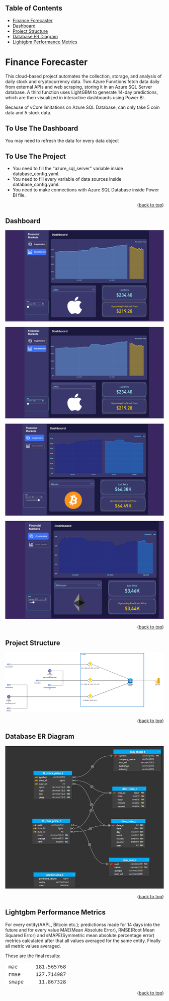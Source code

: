 <a id="readme-top"></a>

## Table of Contents

- [Finance Forecaster](#finance-forecaster)
- [Dashboard](#dashboard)
- [Project Structure](#project-structure)
- [Database ER Diagram](#database-er-diagram)
- [Lightgbm Performance Metrics](#lightgbm-performance-metrics)

# Finance Forecaster

This cloud-based project automates the collection, storage, and analysis of daily stock and cryptocurrency data. Two Azure Functions fetch data daily from external APIs and web scraping, storing it in an Azure SQL Server database. A third function uses LightGBM to generate 14-day predictions, which are then visualized in interactive dashboards using Power BI.

Because of vCore limitations on Azure SQL Database, can only take 5 coin data and 5 stock data.

## To Use The Dashboard
You may need to refresh the data for every data object

## To Use The Project
* You need to fill the "azure_sql_server" variable inside database_config.yaml.
* You need to fill every variable of data sources inside database_config.yaml.
* You need to make connections with Azure SQL Database inside Power BI file.

<p align="right">(<a href="#readme-top">back to top</a>)</p>

## Dashboard

![MSFT][msft]

![AAPL][aapl]

![Bitcoin][bitcoin]

![Etherium][etherium]

<p align="right">(<a href="#readme-top">back to top</a>)</p>

## Project Structure

![Project Structure][project_structure]

<p align="right">(<a href="#readme-top">back to top</a>)</p>

## Database ER Diagram

![ER Diagram][er_diagram]

<p align="right">(<a href="#readme-top">back to top</a>)</p>

## Lightgbm Performance Metrics

For every entity(AAPL, Bitcoin etc.); predictionss made for 14 days into the future and for every value MAE(Mean Absolute Error), RMSE(Root Mean Squared Error) and sMAPE(Symmetric mean absolute percentage error) metrics calculated after that all values averaged for the same entity. Finally all metric values averaged. 

These are the final results:

![LightGBM Performance][lightgbm_performance]

<p align="right">(<a href="#readme-top">back to top</a>)</p>

[project_structure]: /images/project_structure.png
[er_diagram]: /images/er_diagram.png
[aapl]: /images/aapl.png
[msft]: /images/aapl.png
[bitcoin]: /images/bitcoin.png
[etherium]: /images/etherium.png
[lightgbm_performance]: /images/lightgbm_performance.png